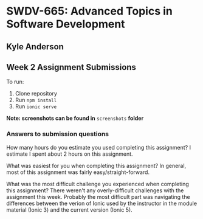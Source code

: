 # SWDV-665: Advanced Topics in Software Development

## Kyle Anderson

## Week 2 Assignment Submissions

To run:
1. Clone repository
2. Run `npm install`
3. Run `ionic serve`

**Note: screenshots can be found in** `screenshots` **folder**

### Answers to submission questions

How many hours do you estimate you used completing this assignment?
I estimate I spent about 2 hours on this assignment.

What was easiest for you when completing this assignment?
In general, most of this assignment was fairly easy/straight-forward.

What was the most difficult challenge you experienced when completing this assignment?
There weren't any overly-difficult challenges with the assignment this week. Probably the most difficult part was navigating the differences between the verion of Ionic used by the instructor in the module material (Ionic 3) and the current version (Ionic 5).
